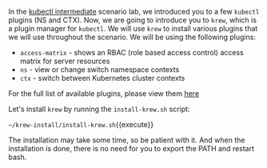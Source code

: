 In the [kubectl intermediate](https://katacoda.com/mbah-vmw/scenarios/kubectl-intermediate) scenario lab, we introduced you to a few `kubectl` plugins (NS and CTX). Now, we are going to introduce you to `krew`, which is a plugin manager for `kubectl`. We will use `krew` to install various plugins that we will use throughout the scenario. We will be using the following plugins:

- `access-matrix` - shows an RBAC (role based access control) access matrix for server resources
- `ns`  - view or change switch namespace contexts
- `ctx` - switch between Kubernetes cluster contexts


For the full list of available plugins, please view them [here](https://github.com/kubernetes-sigs/krew-index/blob/master/plugins.md)

Let's install `krew` by running the `install-krew.sh` script:

`~/krew-install/install-krew.sh`{{execute}}

The installation may take some time, so be patient with it. And when the installation is done, there is no need for you to export the PATH and restart bash.
